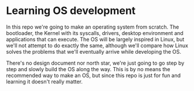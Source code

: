 # Learning OS development

In this repo we're going to make an operating system from scratch. The bootloader, the Kernel with its syscalls, drivers, desktop environment and applications that can execute. The OS will be largely inspired in Linux, but we'll not attempt to do exactly the same, although we'll compare how Linux solves the problems that we'll eventually arrive while developing the OS.

There's no design document nor north star, we're just going to go step by step and slowly build the OS along the way. This is by no means the recommended way to make an OS, but since this repo is just for fun and learning it doesn't really matter.
